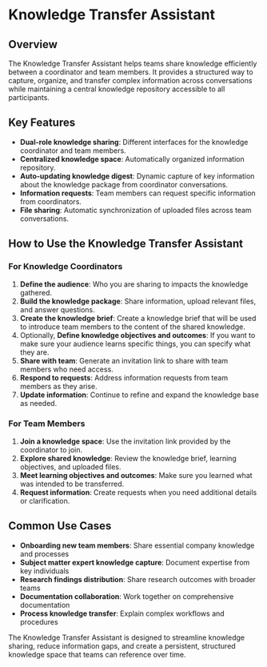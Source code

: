 # Knowledge Transfer Assistant

## Overview

The Knowledge Transfer Assistant helps teams share knowledge efficiently between a coordinator and team members. It provides a structured way to capture, organize, and transfer complex information across conversations while maintaining a central knowledge repository accessible to all participants.

## Key Features

- **Dual-role knowledge sharing**: Different interfaces for the knowledge coordinator and team members.
- **Centralized knowledge space**: Automatically organized information repository.
- **Auto-updating knowledge digest**: Dynamic capture of key information about the knowledge package from coordinator conversations.
- **Information requests**: Team members can request specific information from coordinators.
- **File sharing**: Automatic synchronization of uploaded files across team conversations.

## How to Use the Knowledge Transfer Assistant

### For Knowledge Coordinators

1. **Define the audience**: Who you are sharing to impacts the knowledge gathered.
2. **Build the knowledge package**: Share information, upload relevant files, and answer questions.
3. **Create the knowledge brief**: Create a knowledge brief that will be used to introduce team members to the content of the shared knowledge.
4. Optionally, **Define knowledge objectives and outcomes**: If you want to make sure your audience learns specific things, you can specify what they are.
5. **Share with team**: Generate an invitation link to share with team members who need access.
6. **Respond to requests**: Address information requests from team members as they arise.
7. **Update information**: Continue to refine and expand the knowledge base as needed.

### For Team Members

1. **Join a knowledge space**: Use the invitation link provided by the coordinator to join.
2. **Explore shared knowledge**: Review the knowledge brief, learning objectives, and uploaded files.
3. **Meet learning objectives and outcomes**: Make sure you learned what was intended to be transferred.
4. **Request information**: Create requests when you need additional details or clarification.

## Common Use Cases

- **Onboarding new team members**: Share essential company knowledge and processes
- **Subject matter expert knowledge capture**: Document expertise from key individuals
- **Research findings distribution**: Share research outcomes with broader teams
- **Documentation collaboration**: Work together on comprehensive documentation
- **Process knowledge transfer**: Explain complex workflows and procedures

The Knowledge Transfer Assistant is designed to streamline knowledge sharing, reduce information gaps, and create a persistent, structured knowledge space that teams can reference over time.
